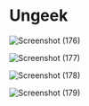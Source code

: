 # Ungeek


![Screenshot (176)](https://user-images.githubusercontent.com/91280907/167060899-687824e2-8e5c-4adf-9718-4e29d6d325ad.png)

![Screenshot (177)](https://user-images.githubusercontent.com/91280907/167060904-c5b9c86c-3e5d-4f7b-9c91-7d961bfdff37.png)


![Screenshot (178)](https://user-images.githubusercontent.com/91280907/167060926-c690833f-b930-4a64-9f19-fdb1b0767861.png)

![Screenshot (179)](https://user-images.githubusercontent.com/91280907/167060967-ac95a886-b445-4254-8209-88abad1a9a81.png)

